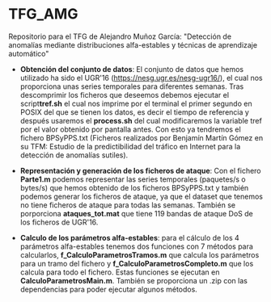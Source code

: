 # TFG_AMG
Repositorio para el TFG de Alejandro Muñoz García: "Detección de anomalías mediante distribuciones alfa-estables y técnicas de aprendizaje automático"

- **Obtención del conjunto de datos**: El conjunto de datos que hemos utilizado ha sido el UGR'16 (https://nesg.ugr.es/nesg-ugr16/), el cual nos proporciona unas series temporales para diferentes semanas. Tras descomprimir los ficheros que deseemos debemos ejecutar el script**tref.sh** el
cual nos imprime por el terminal el primer segundo en POSIX del que se tienen los datos, es decir el
tiempo de referencia y después usaremos el **process.sh** del cual modificaremos la variable tref por el valor obtenido por pantalla antes. Con esto ya tendremos el fichero BPSyPPS.txt (Ficheros realizados por Benjamín Martín Gómez en su TFM: Estudio de la predictibilidad del tráfico en Internet para la detección de anomalías sutiles). 

- **Representación y generación de los ficheros de ataque**: Con el fichero **Parte1.m** podemos representar las series temporales (paquetes/s o bytes/s) que hemos obtenido de los ficheros BPSyPPS.txt y también podemos generar los ficheros de ataque, ya que el dataset que tenemos no tiene ficheros de ataque para todas las semanas. También se porporciona **ataques_tot.mat** que tiene 119 bandas de ataque DoS de los ficheros de UGR'16. 

- **Calculo de los parámetros alfa-estables**: para el cálculo de los 4 parámetros alfa-estables tenemos dos funciones con 7 métodos para calcularlos, **f_CalculoParametrosTramos.m** que calcula los parámetros para un tramo del fichero y **f_CalculoParametrosCompleto.m** que los calcula para todo el fichero. Estas funciones se ejecutan en **CalculoParametrosMain.m**. También se proporciona un .zip con las dependencias para poder ejecutar algunos métodos.
